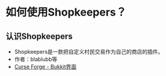 # 如何使用Shopkeepers？

## 认识Shopkeepers
- Shopkeepers是一款把自定义村民交易作为自己的商店的插件。
- 作者：blablubb等
- [Curse Forge - Bukkit界面](http://dev.bukkit.org/bukkit-plugins/shopkeepers/)
